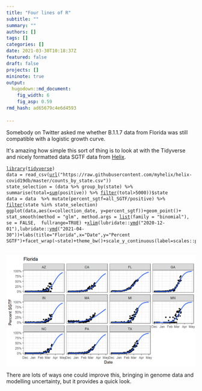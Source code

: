 ```yaml
---
title: "Four lines of R"
subtitle: ""
summary: ""
authors: []
tags: []
categories: []
date: 2021-03-30T10:18:37Z
featured: false
draft: false
projects: []
mininote: true
output: 
  hugodown::md_document:
    fig_width: 6 
    fig_asp: 0.59
rmd_hash: ad65679c4e6d4593

---
```


Somebody on Twitter asked me whether B.1.1.7 data from Florida was still compatible with a logistic growth curve.

It's amazing how simple this sort of thing is to look at with the Tidyverse and nicely formatted data SGTF data from [Helix](https://github.com/myhelix/helix-covid19db).

<div class="highlight">

<pre class='chroma'><code class='language-r' data-lang='r'><span class='kr'><a href='https://rdrr.io/r/base/library.html'>library</a></span><span class='o'>(</span><span class='nv'><a href='http://tidyverse.tidyverse.org'>tidyverse</a></span><span class='o'>)</span>
<span class='nv'>data</span> <span class='o'>=</span> <span class='nf'>read_csv</span><span class='o'>(</span><span class='nf'><a href='https://rdrr.io/r/base/connections.html'>url</a></span><span class='o'>(</span><span class='s'>"https://raw.githubusercontent.com/myhelix/helix-covid19db/master/counts_by_state.csv"</span><span class='o'>)</span><span class='o'>)</span>
<span class='nv'>state_selection</span> <span class='o'>=</span> <span class='o'>(</span><span class='nv'>data</span> <span class='o'>%&gt;%</span> <span class='nf'>group_by</span><span class='o'>(</span><span class='nv'>state</span><span class='o'>)</span> <span class='o'>%&gt;%</span> <span class='nf'>summarise</span><span class='o'>(</span>total<span class='o'>=</span><span class='nf'><a href='https://rdrr.io/r/base/sum.html'>sum</a></span><span class='o'>(</span><span class='nv'>positive</span><span class='o'>)</span><span class='o'>)</span> <span class='o'>%&gt;%</span> <span class='nf'><a href='https://rdrr.io/r/stats/filter.html'>filter</a></span><span class='o'>(</span><span class='nv'>total</span><span class='o'>&gt;</span><span class='m'>5000</span><span class='o'>)</span><span class='o'>)</span><span class='o'>$</span><span class='nv'>state</span>
<span class='nv'>data</span> <span class='o'>=</span> <span class='nv'>data</span>  <span class='o'>%&gt;%</span> <span class='nf'>mutate</span><span class='o'>(</span>percent_sgtf<span class='o'>=</span><span class='nv'>all_SGTF</span><span class='o'>/</span><span class='nv'>positive</span><span class='o'>)</span> <span class='o'>%&gt;%</span> <span class='nf'><a href='https://rdrr.io/r/stats/filter.html'>filter</a></span><span class='o'>(</span><span class='nv'>state</span> <span class='o'>%in%</span> <span class='nv'>state_selection</span><span class='o'>)</span>
<span class='nf'>ggplot</span><span class='o'>(</span><span class='nv'>data</span>,<span class='nf'>aes</span><span class='o'>(</span>x<span class='o'>=</span><span class='nv'>collection_date</span>, y<span class='o'>=</span><span class='nv'>percent_sgtf</span><span class='o'>)</span><span class='o'>)</span><span class='o'>+</span><span class='nf'>geom_point</span><span class='o'>(</span><span class='o'>)</span><span class='o'>+</span> <span class='nf'>stat_smooth</span><span class='o'>(</span>method <span class='o'>=</span> <span class='s'>"glm"</span>, method.args <span class='o'>=</span> <span class='nf'><a href='https://rdrr.io/r/base/list.html'>list</a></span><span class='o'>(</span>family <span class='o'>=</span> <span class='s'>"binomial"</span><span class='o'>)</span>, se <span class='o'>=</span> <span class='kc'>FALSE</span>,  fullrange<span class='o'>=</span><span class='kc'>TRUE</span><span class='o'>)</span> <span class='o'>+</span><span class='nf'><a href='https://rdrr.io/r/graphics/plot.window.html'>xlim</a></span><span class='o'>(</span><span class='nf'>lubridate</span><span class='nf'>::</span><span class='nf'><a href='http://lubridate.tidyverse.org/reference/ymd.html'>ymd</a></span><span class='o'>(</span><span class='s'>"2020-12-01"</span><span class='o'>)</span>,<span class='nf'>lubridate</span><span class='nf'>::</span><span class='nf'><a href='http://lubridate.tidyverse.org/reference/ymd.html'>ymd</a></span><span class='o'>(</span><span class='s'>"2021-04-30"</span><span class='o'>)</span><span class='o'>)</span><span class='o'>+</span><span class='nf'>labs</span><span class='o'>(</span>title<span class='o'>=</span><span class='s'>"Florida"</span>,x<span class='o'>=</span><span class='s'>"Date"</span>,y<span class='o'>=</span><span class='s'>"Percent SGTF"</span><span class='o'>)</span><span class='o'>+</span><span class='nf'>facet_wrap</span><span class='o'>(</span><span class='o'>~</span><span class='nv'>state</span><span class='o'>)</span><span class='o'>+</span><span class='nf'>theme_bw</span><span class='o'>(</span><span class='o'>)</span><span class='o'>+</span><span class='nf'>scale_y_continuous</span><span class='o'>(</span>label<span class='o'>=</span><span class='nf'>scales</span><span class='nf'>::</span><span class='nv'><a href='https://scales.r-lib.org/reference/label_percent.html'>percent</a></span><span class='o'>)</span>

</code></pre>
<img src="figs/unnamed-chunk-1-1.png" width="700px" style="display: block; margin: auto;" />

</div>

There are lots of ways one could improve this, bringing in genome data and modelling uncertainty, but it provides a quick look.

